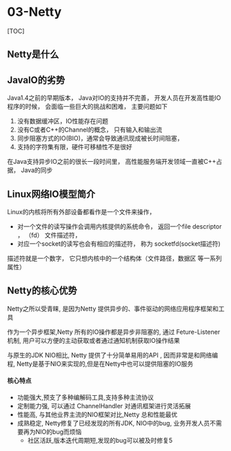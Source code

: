 # 03-Netty

[TOC]

## Netty是什么



## JavaIO的劣势

Java1.4之前的早期版本， Java对IO的支持并不完善， 开发人员在开发高性能IO程序的时候， 会面临一些巨大的挑战和困难， 主要问题如下

1. 没有数据缓冲区，IO性能存在问题
2. 没有C或者C++的Channel的概念， 只有输入和输出流
3. 同步阻塞方式的IO(BIO)，通常会导致通讯现成被长时间阻塞，
4. 支持的字符集有限，硬件可移植性不是很好

在Java支持异步IO之前的很长一段时间里， 高性能服务端开发领域一直被C++占据， Java的同步



## Linux网络IO模型简介

Linux的内核将所有外部设备都看作是一个文件来操作，

- 对一个文件的读写操作会调用内核提供的系统命令， 返回一个file descriptor ， （fd） 文件描述符， 
- 对应一个socket的读写也会有相应的描述符， 称为 socketfd(socket描述符)

描述符就是一个数字， 它只想内核中的一个结构体（文件路径，数据区 等一系列属性）



## Netty的核心优势

Netty之所以受青睐, 是因为Netty 提供异步的、事件驱动的网络应用程序框架和工具

作为一个异步框架,Netty 所有的IO操作都是异步非阻塞的, 通过 Feture-Listener 机制, 用户可以方便的主动获取或者通过通知机制获取IO操作结果

与原生的JDK NIO相比, Netty 提供了十分简单易用的API , 因而非常是和网络编程, Netty是基于NIO来实现的,但是在Netty中也可以提供阻塞的IO服务

#### 核心特点

- 功能强大,预支了多种编解码工具,支持多种主流协议
- 定制能力强, 可以通过 ChannelHandler 对通讯框架进行灵活拓展
- 性能高, 与其他业界主流的NIO框架对比,Netty 总和性能最优
- 成熟稳定, Netty修复了已经发现的所有JDK, NIO中的bug, 业务开发人员不需要再为NIO的bug而烦恼
  - 社区活跃,版本迭代周期短,发现的bug可以被及时修复5

